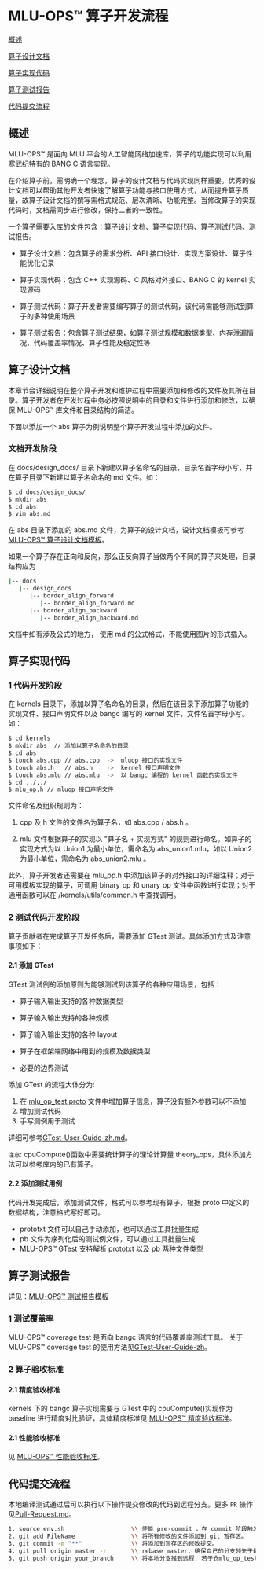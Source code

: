 # MLU-OPS™ 算子开发流程

[概述](./MLU-OPS-Operator-Development-Process.md#概述)

[算子设计文档](./MLU-OPS-Operator-Development-Process.md#算子设计文档)

[算子实现代码](./MLU-OPS-Operator-Development-Process.md#算子实现代码)

[算子测试报告](./MLU-OPS-Operator-Development-Process.md#算子测试报告)

[代码提交流程](./MLU-OPS-Operator-Development-Process.md#代码提交流程)

## 概述

MLU-OPS™ 是面向 MLU 平台的人工智能网络加速库，算子的功能实现可以利用寒武纪特有的 BANG C 语言实现。

在介绍算子前，需明确一个理念，算子的设计文档与代码实现同样重要。优秀的设计文档可以帮助其他开发者快速了解算子功能与接口使用方式，从而提升算子质量，故算子设计文档的撰写需格式规范、层次清晰、功能完整。当修改算子的实现代码时，文档需同步进行修改，保持二者的一致性。

一个算子需要入库的文件包含：算子设计文档、算子实现代码、算子测试代码、测试报告。

- 算子设计文档：包含算子的需求分析、API 接口设计、实现方案设计、算子性能优化记录

- 算子实现代码：包含 C++ 实现源码、C 风格对外接口、BANG C 的 kernel 实现源码

- 算子测试代码：算子开发者需要编写算子的测试代码，该代码需能够测试到算子的多种使用场景

- 算子测试报告：包含算子测试结果，如算子测试规模和数据类型、内存泄漏情况、代码覆盖率情况、算子性能及稳定性等

## 算子设计文档

本章节会详细说明在整个算子开发和维护过程中需要添加和修改的文件及其所在目录。算子开发者在开发过程中务必按照说明中的目录和文件进行添加和修改，以确保 MLU-OPS™ 库文件和目录结构的简洁。

下面以添加一个 abs 算子为例说明整个算子开发过程中添加的文件。

### 文档开发阶段

在 docs/design_docs/ 目录下新建以算子名命名的目录，目录名首字母小写，并在算子目录下新建以算子名命名的 md 文件。如：

```bash
$ cd docs/design_docs/
$ mkdir abs
$ cd abs
$ vim abs.md
```

在 abs 目录下添加的 abs.md 文件，为算子的设计文档，设计文档模板可参考[MLU-OPS™ 算子设计文档模板](./MLU-OPS-Operator-Design-Doc-Template.md)。

如果一个算子存在正向和反向，那么正反向算子当做两个不同的算子来处理，目录结构应为

```bash
|-- docs
   |-- design_docs
      |-- border_align_forward
         |-- border_align_forward.md
      |-- border_align_backward
         |-- border_align_backward.md
```

文档中如有涉及公式的地方， 使用 md 的公式格式，不能使用图片的形式插入。

## 算子实现代码

### 1 代码开发阶段

在 kernels 目录下，添加以算子名命名的目录，然后在该目录下添加算子功能的实现文件、接口声明文件以及 bangc 编写的 kernel 文件，文件名首字母小写。如：

```bash
$ cd kernels
$ mkdir abs  // 添加以算子名命名的目录
$ cd abs
$ touch abs.cpp // abs.cpp  ->  mluop 接口的实现文件
$ touch abs.h   // abs.h    ->  kernel 接口声明文件
$ touch abs.mlu // abs.mlu  ->  以 bangc 编程的 kernel 函数的实现文件
$ cd ../../
$ mlu_op.h // mluop 接口声明文件
```

文件命名及组织规则为：

1. cpp 及 h 文件的文件名为算子名，如 abs.cpp / abs.h 。

2. mlu 文件根据算子的实现以 "算子名 + 实现方式" 的规则进行命名。如算子的实现方式为以 Union1 为最小单位，需命名为 abs_union1.mlu，如以 Union2 为最小单位，需命名为 abs_union2.mlu 。

此外，算子开发者还需要在 mlu_op.h 中添加该算子的对外接口的详细注释；对于可用模板实现的算子，可调用 binary_op 和 unary_op 文件中函数进行实现；对于通用函数可以在 /kernels/utils/common.h 中查找调用。

### 2 测试代码开发阶段

算子贡献者在完成算子开发任务后，需要添加 GTest 测试。具体添加方式及注意事项如下：

#### 2.1 添加 GTest

GTest 测试例的添加原则为能够测试到该算子的各种应用场景，包括：

- 算子输入输出支持的各种数据类型

- 算子输入输出支持的各种规模

- 算子输入输出支持的各种 layout

- 算子在框架端网络中用到的规模及数据类型

- 必要的边界测试

添加 GTest 的流程大体分为:

1. 在 [mlu_op_test.proto](https://github.com/Cambricon/mlu-ops-proto/blob/master/mlu_op_test.proto) 文件中增加算子信息，算子没有额外参数可以不添加
2. 增加测试代码
3. 手写测例用于测试

详细可参考[GTest-User-Guide-zh.md](../GTest-User-Guide-zh.md)。

`注意`: cpuCompute()函数中需要统计算子的理论计算量 theory_ops，具体添加方法可以参考库内的已有算子。

#### 2.2 添加测试用例

代码开发完成后，添加测试文件，格式可以参考现有算子，根据 proto 中定义的数据结构，注意格式写好即可。

  - prototxt 文件可以自己手动添加，也可以通过工具批量生成
  - pb 文件为序列化后的测试例文件，可以通过工具批量生成
  - MLU-OPS™ GTest 支持解析 prototxt 以及 pb 两种文件类型 

## 算子测试报告

详见：[MLU-OPS™ 测试报告模板](../MLU-OPS-Test-Report-Template.md)

### 1 测试覆盖率

MLU-OPS™ coverage test 是面向 bangc 语言的代码覆盖率测试工具。
关于 MLU-OPS™ coverage test 的使用方法见[GTest-User-Guide-zh](../GTest-User-Guide-zh.md)。

### 2 算子验收标准

#### 2.1 精度验收标准

kernels 下的 bangc 算子实现需要与 GTest 中的 cpuCompute()实现作为 baseline 进行精度对比验证，具体精度标准见 [MLU-OPS™ 精度验收标准](../MLU-OPS-Accuracy-Acceptance-Standard.md)。

#### 2.1 性能验收标准

见 [MLU-OPS™ 性能验收标准](../MLU-OPS-Performance-Acceptance-Standard.md)。

## 代码提交流程

本地编译测试通过后可以执行以下操作提交修改的代码到远程分支。更多 `PR` 操作见[Pull-Request.md](https://github.com/Cambricon/mlu-ops/blob/master/docs/Pull-Request.md)。

```bash
1. source env.sh                   \\ 使能 pre-commit ，在 commit 阶段触发代码格式检查。
2. git add FileName                \\ 将所有修改的文件添加到 git 暂存区。
3. git commit -m "**"              \\ 将添加到暂存区的修改提交。
4. git pull origin master -r       \\ rebase master, 确保自己的分支领先于最新 master 分支。
5. git push origin your_branch     \\ 将本地分支推到远程, 若子仓mlu_op_test.proto有修改，先在子仓按照2～5步提交PR。
```

